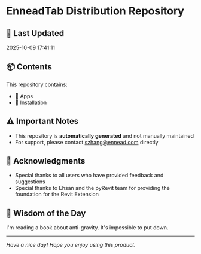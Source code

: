 # EnneadTab Distribution Repository

## 📅 Last Updated
2025-10-09 17:41:11



## 📦 Contents
This repository contains:
- 📂 Apps
- 📂 Installation

## ⚠️ Important Notes
- This repository is **automatically generated** and not manually maintained
- For support, please contact szhang@ennead.com directly

## 🙏 Acknowledgments
- Special thanks to all users who have provided feedback and suggestions
- Special thanks to Ehsan and the pyRevit team for providing the foundation for the Revit Extension

## 💭 Wisdom of the Day
I'm reading a book about anti-gravity. It's impossible to put down.

---
*Have a nice day! Hope you enjoy using this product.*

